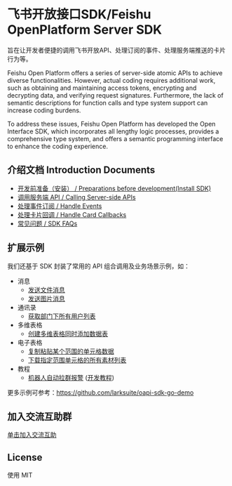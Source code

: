 # 飞书开放接口SDK/Feishu OpenPlatform Server SDK

旨在让开发者便捷的调用飞书开放API、处理订阅的事件、处理服务端推送的卡片行为等。

Feishu Open Platform offers a series of server-side atomic APIs to achieve diverse functionalities. However, actual coding requires additional work, such as obtaining and maintaining access tokens, encrypting and decrypting data, and verifying request signatures. Furthermore, the lack of semantic descriptions for function calls and type system support can increase coding burdens.

To address these issues, Feishu Open Platform has developed the Open Interface SDK, which incorporates all lengthy logic processes, provides a comprehensive type system, and offers a semantic programming interface to enhance the coding experience.

## 介绍文档 Introduction Documents

- [开发前准备（安装） / Preparations before development(Install SDK)](https://open.feishu.cn/document/uAjLw4CM/ukTMukTMukTM/server-side-sdk/golang-sdk-guide/preparations)
- [调用服务端 API / Calling Server-side APIs](https://open.feishu.cn/document/uAjLw4CM/ukTMukTMukTM/server-side-sdk/golang-sdk-guide/calling-server-side-apis)
- [处理事件订阅 / Handle Events](https://open.feishu.cn/document/uAjLw4CM/ukTMukTMukTM/server-side-sdk/golang-sdk-guide/handle-events)
- [处理卡片回调 / Handle Card Callbacks](https://open.feishu.cn/document/uAjLw4CM/ukTMukTMukTM/server-side-sdk/golang-sdk-guide/handle-callback)
- [常见问题 / SDK FAQs](https://open.feishu.cn/document/uAjLw4CM/ukTMukTMukTM/server-side-sdk/faq)

## 扩展示例

我们还基于 SDK 封装了常用的 API 组合调用及业务场景示例，如：

* 消息
    * [发送文件消息](https://github.com/larksuite/oapi-sdk-go-demo/blob/main/composite_api/im/send_file.go)
    * [发送图片消息](https://github.com/larksuite/oapi-sdk-go-demo/blob/main/composite_api/im/send_image.go)
* 通讯录
    * [获取部门下所有用户列表](https://github.com/larksuite/oapi-sdk-go-demo/blob/main/composite_api/contact/list_user_by_department.go)
* 多维表格
    * [创建多维表格同时添加数据表](https://github.com/larksuite/oapi-sdk-go-demo/blob/main/composite_api/base/create_app_and_tables.go)
* 电子表格
    * [复制粘贴某个范围的单元格数据](https://github.com/larksuite/oapi-sdk-go-demo/blob/main/composite_api/sheets/copy_and_paste_by_range.go)
    * [下载指定范围单元格的所有素材列表](https://github.com/larksuite/oapi-sdk-go-demo/blob/main/composite_api/sheets/download_media_by_range.go)
* 教程
    * [机器人自动拉群报警](https://github.com/larksuite/oapi-sdk-go-demo/blob/main/quick_start/robot) ([开发教程](https://open.feishu.cn/document/home/message-development-tutorial/introduction))

更多示例可参考：https://github.com/larksuite/oapi-sdk-go-demo

## 加入交流互助群

[单击加入交流互助](https://applink.feishu.cn/client/chat/chatter/add_by_link?link_token=985nb30c-787a-4fbb-904d-2cf945534078)

## License

使用 MIT



